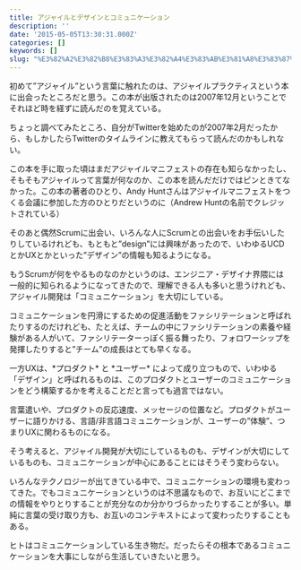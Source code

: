 ```yaml
---
title: アジャイルとデザインとコミュニケーション
description: ''
date: '2015-05-05T13:30:31.000Z'
categories: []
keywords: []
slug: "%E3%82%A2%E3%82%B8%E3%83%A3%E3%82%A4%E3%83%AB%E3%81%A8%E3%83%87%E3%82%B6%E3%82%A4%E3%83%B3%E3%81%A8%E3%82%B3%E3%83%9F%E3%83%A5%E3%83%8B%E3%82%B1%E3..."
---
```

初めて”アジャイル”という言葉に触れたのは、アジャイルプラクティスという本に出会ったところだと思う。この本が出版されたのは2007年12月ということでそれほど時を経ずに読んだのを覚えている。

ちょっと調べてみたところ、自分がTwitterを始めたのが2007年2月だったから、もしかしたらTwitterのタイムラインに教えてもらって読んだのかもしれない。

この本を手に取った頃はまだアジャイルマニフェストの存在も知らなかったし、そもそもアジャイルって言葉が何なのか、この本を読んだだけではピンときてなかった。この本の著者のひとり、Andy Huntさんはアジャイルマニフェストをつくる会議に参加した方のひとりだというのに（Andrew Huntの名前でクレジットされている）

そのあと偶然Scrumに出会い、いろんな人にScrumとの出会いをお手伝いしたりしているけれども、もともと”design”には興味があったので、いわゆるUCDとかUXとかといった”デザイン”の情報も知るようになる。

もうScrumが何をやるものなのかというのは、エンジニア・デザイナ界隈には一般的に知られるようになってきたので、理解できる人も多いと思うけれども、アジャイル開発は「コミュニケーション」を大切にしている。

コミュニケーションを円滑にするための促進活動をファシリテーションと呼ばれたりするのだけれども、たとえば、チームの中にファシリテーションの素養や経験がある人がいて、ファシリテーターっぽく振る舞ったり、フォロワーシップを発揮したりすると”チーム”の成長はとても早くなる。

一方UXは、\*プロダクト\* と \*ユーザー\* によって成り立つもので、いわゆる「デザイン」と呼ばれるものは、このプロダクトとユーザーのコミュニケーションをどう構築するかを考えることだと言っても過言ではない。

言葉遣いや、プロダクトの反応速度、メッセージの位置など。プロダクトがユーザーに語りかける、言語/非言語コミュニケーションが、ユーザーの”体験”、つまりUXに関わるものになる。

そう考えると、アジャイル開発が大切にしているものも、デザインが大切にしているものも、コミュニケーションが中心にあることにはそうそう変わらない。

いろんなテクノロジーが出てきている中で、コミュニケーションの環境も変わってきた。でもコミュニケーションというのは不思議なもので、お互いにどこまでの情報をやりとりすることが充分なのか分かりづらかったりすることが多い。単純に言葉の受け取り方も、お互いのコンテキストによって変わったりすることもある。

ヒトはコミュニケーションしている生き物だ。だったらその根本であるコミュニケーションを大事にしながら生活していきたいと思う。